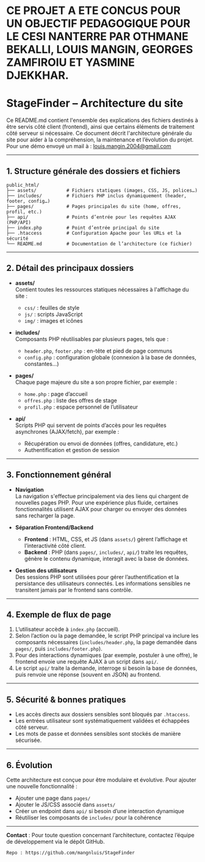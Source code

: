# CE PROJET A ETE CONCUS POUR UN OBJECTIF PEDAGOGIQUE POUR LE CESI NANTERRE PAR OTHMANE BEKALLI, LOUIS MANGIN, GEORGES ZAMFIROIU ET YASMINE DJEKKHAR.

# StageFinder – Architecture du site

Ce README.md contient l'ensemble des explications des fichiers destinés à être servis côté client (frontend), ainsi que certains éléments de traitement côté serveur si nécessaire. Ce document décrit l'architecture générale du site pour aider à la compréhension, la maintenance et l’évolution du projet. Pour une démo envoyé un mail à : louis.mangin.2004@gmail.com

---

## 1. Structure générale des dossiers et fichiers

```
public_html/
├── assets/           # Fichiers statiques (images, CSS, JS, polices…)
├── includes/         # Fichiers PHP inclus dynamiquement (header, footer, config…)
├── pages/            # Pages principales du site (home, offres, profil, etc.)
├── api/              # Points d’entrée pour les requêtes AJAX (PHP/API)
├── index.php         # Point d’entrée principal du site
├── .htaccess         # Configuration Apache pour les URLs et la sécurité
└── README.md         # Documentation de l’architecture (ce fichier)
```

---

## 2. Détail des principaux dossiers

- **assets/**  
  Contient toutes les ressources statiques nécessaires à l'affichage du site :
  - `css/` : feuilles de style
  - `js/` : scripts JavaScript
  - `img/` : images et icônes

- **includes/**  
  Composants PHP réutilisables par plusieurs pages, tels que :
  - `header.php`, `footer.php` : en-tête et pied de page communs
  - `config.php` : configuration globale (connexion à la base de données, constantes…)

- **pages/**  
  Chaque page majeure du site a son propre fichier, par exemple :
  - `home.php` : page d’accueil
  - `offres.php` : liste des offres de stage
  - `profil.php` : espace personnel de l’utilisateur

- **api/**  
  Scripts PHP qui servent de points d’accès pour les requêtes asynchrones (AJAX/fetch), par exemple :
  - Récupération ou envoi de données (offres, candidature, etc.)
  - Authentification et gestion de session

---

## 3. Fonctionnement général

- **Navigation**  
  La navigation s'effectue principalement via des liens qui chargent de nouvelles pages PHP. Pour une expérience plus fluide, certaines fonctionnalités utilisent AJAX pour charger ou envoyer des données sans recharger la page.

- **Séparation Frontend/Backend**  
  - **Frontend** : HTML, CSS, et JS (dans `assets/`) gèrent l’affichage et l’interactivité côté client.
  - **Backend** : PHP (dans `pages/`, `includes/`, `api/`) traite les requêtes, génère le contenu dynamique, interagit avec la base de données.

- **Gestion des utilisateurs**  
  Des sessions PHP sont utilisées pour gérer l’authentification et la persistance des utilisateurs connectés. Les informations sensibles ne transitent jamais par le frontend sans contrôle.

---

## 4. Exemple de flux de page

1. L’utilisateur accède à `index.php` (accueil).
2. Selon l’action ou la page demandée, le script PHP principal va inclure les composants nécessaires (`includes/header.php`, la page demandée dans `pages/`, puis `includes/footer.php`).
3. Pour des interactions dynamiques (par exemple, postuler à une offre), le frontend envoie une requête AJAX à un script dans `api/`.
4. Le script `api/` traite la demande, interroge si besoin la base de données, puis renvoie une réponse (souvent en JSON) au frontend.

---

## 5. Sécurité & bonnes pratiques

- Les accès directs aux dossiers sensibles sont bloqués par `.htaccess`.
- Les entrées utilisateur sont systématiquement validées et échappées côté serveur.
- Les mots de passe et données sensibles sont stockés de manière sécurisée.

---

## 6. Évolution

Cette architecture est conçue pour être modulaire et évolutive. Pour ajouter une nouvelle fonctionnalité :
- Ajouter une page dans `pages/`
- Ajouter le JS/CSS associé dans `assets/`
- Créer un endpoint dans `api/` si besoin d’une interaction dynamique
- Réutiliser les composants de `includes/` pour la cohérence

---

**Contact** : Pour toute question concernant l’architecture, contactez l’équipe de développement via le dépôt GitHub.

```
Repo : https://github.com/mangnluis/StageFinder
```

